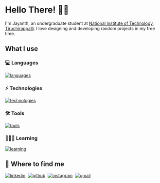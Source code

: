 # Hello There! 👋🏽

I'm Jayanth, an undergraduate student at [National Institute of Technology, Tiruchirappalli](https://www.nitt.edu). I love designing and developing random projects in my free time.

## What I use

### 💻 Languages

[![languages](https://go-skill-icons.vercel.app/api/icons?i=html,css,js,ts,swift,py,postgresql&theme=dark)]()

### ⚡️ Technologies

[![technologies](https://go-skill-icons.vercel.app/api/icons?i=react,nextjs,tailwind,nodejs,prisma,aws&theme=dark)]()

### 🛠️ Tools

[![tools](https://go-skill-icons.vercel.app/api/icons?i=git,github,pnpm,vscode,warp&theme=dark)]()

### 👨🏽‍💻 Learning

[![learning](https://go-skill-icons.vercel.app/api/icons?i=rust,go,docker&theme=dark)]()

## 🔎 Where to find me

[![linkedin](https://go-skill-icons.vercel.app/api/icons?i=linkedin&theme=dark)](https://linkedin.com/in/jayanthh71)&nbsp;
[![github](https://go-skill-icons.vercel.app/api/icons?i=github&theme=dark)](https://github.com/jayanthh71)&nbsp;
[![instagram](https://go-skill-icons.vercel.app/api/icons?i=instagram&theme=dark)](https://instagram.com/jayanthh.h)&nbsp;
[![gmail](https://go-skill-icons.vercel.app/api/icons?i=gmail&theme=dark)](mailto:jayanth37069@gmail.com)&nbsp;

